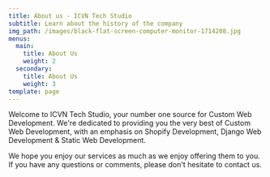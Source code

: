 ```yaml
---
title: About us - ICVN Tech Studio
subtitle: Learn about the history of the company
img_path: /images/black-flat-screen-computer-monitor-1714208.jpg
menus:
  main:
    title: About Us
    weight: 2
  secondary:
    title: About Us
    weight: 3
template: page
---
```

Welcome to ICVN Tech Studio, your number one source for Custom Web Development. We're dedicated to providing you the very best of Custom Web Development, with an emphasis on Shopify Development, Django Web Development & Static Web Development.

We hope you enjoy our services as much as we enjoy offering them to you. If you have any questions or comments, please don't hesitate to contact us.
